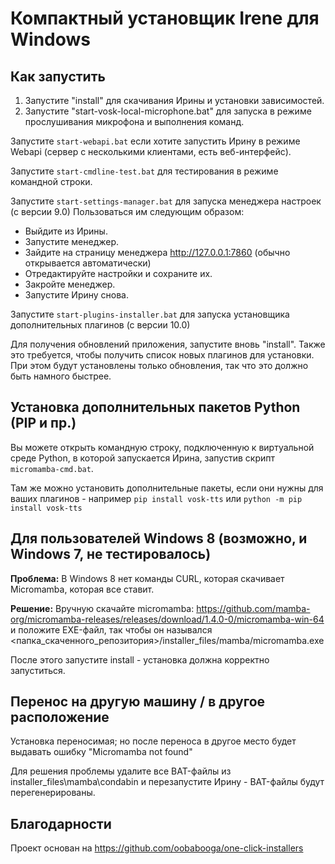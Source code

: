 # Компактный установщик Irene для Windows

## Как запустить

1. Запустите "install" для скачивания Ирины и установки зависимостей. 
2. Запустите "start-vosk-local-microphone.bat" для запуска в режиме прослушивания микрофона и выполнения команд.

Запустите `start-webapi.bat` если хотите запустить Ирину в режиме Webapi (сервер с несколькими клиентами, есть веб-интерфейс).

Запустите `start-cmdline-test.bat` для тестирования в режиме командной строки.

Запустите `start-settings-manager.bat` для запуска менеджера настроек (с версии 9.0)
Пользоваться им следующим образом:
- Выйдите из Ирины.
- Запустите менеджер.
- Зайдите на страницу менеджера http://127.0.0.1:7860 (обычно открывается автоматически)
- Отредактируйте настройки и сохраните их.
- Закройте менеджер.
- Запустите Ирину снова.

Запустите `start-plugins-installer.bat` для запуска установщика дополнительных плагинов (с версии 10.0)

Для получения обновлений приложения, запустите вновь "install". Также это требуется, чтобы получить список новых плагинов для установки.
При этом будут установлены только обновления, так что это должно быть намного быстрее.

## Установка дополнительных пакетов Python (PIP и пр.)

Вы можете открыть командную строку, подключенную к виртуальной среде Python, в которой запускается Ирина, запустив скрипт `micromamba-cmd.bat`.

Там же можно установить дополнительные пакеты, если они нужны для ваших плагинов - например `pip install vosk-tts` или `python -m pip install vosk-tts` 

## Для пользователей Windows 8 (возможно, и Windows 7, не тестировалось)

**Проблема:** В Windows 8 нет команды CURL, которая скачивает Micromamba, которая все ставит.

**Решение:** Вручную скачайте micromamba: https://github.com/mamba-org/micromamba-releases/releases/download/1.4.0-0/micromamba-win-64
и положите EXE-файл, так чтобы он назывался <папка_скаченного_репозитория>/installer_files/mamba/micromamba.exe 

После этого запустите install - установка должна корректно запуститься.

## Перенос на другую машину / в другое расположение

Установка переносимая; но после переноса в другое место будет выдавать ошибку "Micromamba not found"

Для решения проблемы удалите все BAT-файлы из installer_files\mamba\condabin и перезапустите Ирину - 
BAT-файлы будут перегенерированы.

## Благодарности

Проект основан на https://github.com/oobabooga/one-click-installers